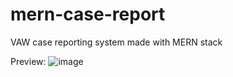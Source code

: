 # mern-case-report
VAW case reporting system made with MERN stack

Preview:
![image](https://user-images.githubusercontent.com/123865026/229355377-83585c58-23e4-4ea7-b269-82f7c225bfa9.png)

